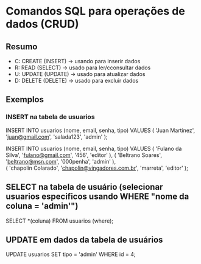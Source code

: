 # Comandos SQL para operações de dados (CRUD)

## Resumo

- C: CREATE (INSERT) -> usando para inserir dados
- R: READ (SELECT) -> usado para ler/cconsultar dados
- U: UPDATE (UPDATE) -> usado para atualizar dados
- D: DELETE (DELETE) -> usado para excluir dados

## Exemplos

### INSERT na tabela de usuarios 

INSERT INTO usuarios (nome, email, senha, tipo) 
    VALUES (
    'Juan Martinez',
    'juan@gmail.com',
    'salada123',
    'admin'
);

INSERT INTO usuarios (nome, email, senha, tipo) 
    VALUES 
        (
            'Fulano da Silva',
            'fulano@gmail.com',
            '456',
            'editor'
        ), 
        (
            'Beltrano Soares',
            'beltrano@msn.com',
            '000penha',
            'admin'
        ),   
        (
            'chapolin Colarado',
            'chapolin@vingadores.com.br',
            'marreta',
            'editor'
        );

## SELECT na tabela de usuário (selecionar usuarios especificos usando WHERE "nome da coluna = 'admin'")

SELECT *(coluna) FROM usuarios (where); <!-- (sem o parenteses vai aparecer tudo) -->

## UPDATE em dados da tabela de usuários

UPDATE usuarios SET tipo = 'admin' WHERE id = 4; <!-- nunca esqueça de passar uma condição para o UPDATE, pois isso pode acarretar em um problemaço -->